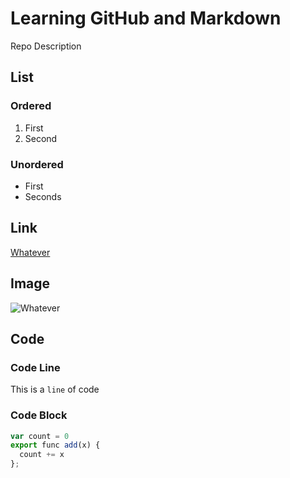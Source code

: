 # Learning GitHub and Markdown
Repo Description

## List

### Ordered

1. First
2. Second

### Unordered

- First
- Seconds

## Link

[Whatever](idontcare.com)

## Image

![Whatever](https://picsum.photos/800/400)

## Code

### Code Line
This is a `line` of code

### Code Block
```js
var count = 0
export func add(x) {
  count += x
};
```
